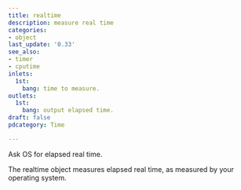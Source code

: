 ```yaml
---
title: realtime
description: measure real time
categories:
- object
last_update: '0.33'
see_also:
- timer
- cputime
inlets:
  1st:
    bang: time to measure.
outlets:
  1st:
    bang: output elapsed time.
draft: false
pdcategory: Time

---
```

Ask OS for elapsed real time.

The realtime object measures elapsed real time,  as measured by your operating system.

